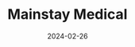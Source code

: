 ---  
layout: startup_page  
title: "Mainstay Medical"  
id: "mainstaymedical.com"  
permalink: "/mainstaymedicalmainstaymedical.com02262024/"  
website: "https://www.mainstaymedical.com/"  
funding_round: "Equity"  
funding_amount: "$125M"  
investors: "Gilde Healthcare, Viking Global Investors, Ally Bridge Group, Sofinnova Partners (Crossover Fund), Fountain Healthcare Partners, Perceptive Advisors"  
about: "Mainstay Medical is a medical device company focused on commercializing its innovative implantable Restorative Neurostimulation system, ReActiv8, for people with disabling mechanical chronic low back pain. ReActiv8 treats intractable chronic low back pain associated with multifidus muscle dysfunction. The company is headquartered in Dublin, Ireland, and has subsidiaries in several countries."  
markets: "Medtech, Neurostimulation, Biotechnology, Emergency Medicine, Health Care, Medical, Medical Device"  
hq: "San Diego, California, United States"  
founded_year: "2008"  
linkedin: "https://www.linkedin.com/company/mainstay-medical-limited"  
twitter: "https://twitter.com/mainstaymedical"  
instagram: ""  
facebook: "https://www.facebook.com/pages/Mainstay-Medical/200484913702803"  
crunchbase: "https://www.crunchbase.com/organization/mainstay-medical"  
pitchbook: ""  

date_display: "26-Feb-2024"  
date: "2024-02-26"

# SEO Optimization  
meta_title: "Mainstay Medical - Equity Funding ($125M)"  
meta_description: "Mainstay Medical, Mainstay Medical is a medical device company focused on commercializing its innovative implantable Restorative Neurostimulation system, ReActiv8, for ..."  
meta_keywords: "Mainstay Medical, Medtech, Neurostimulation, Biotechnology, Emergency Medicine, Health Care, Medical, Medical Device, Equity funding"  
canonical_url: "https://startup.projectstartups.com/mainstaymedicalmainstaymedical.com02262024/"  
---